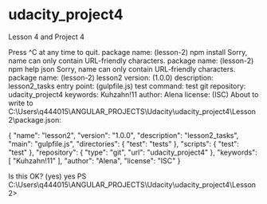 # udacity_project4
Lesson 4 and Project 4




Press ^C at any time to quit.
package name: (lesson-2) npm install <pkg>
Sorry, name can only contain URL-friendly characters.
package name: (lesson-2) npm help json
Sorry, name can only contain URL-friendly characters.
package name: (lesson-2) lesson2
version: (1.0.0)
description: lesson2_tasks
entry point: (gulpfile.js)
test command: test
git repository: udacity_project4
keywords: Kuhzahn!11
author: Alena
license: (ISC)
About to write to C:\Users\q444015\ANGULAR_PROJECTS\Udacity\udacity_project4\Lesson 2\package.json:

{
  "name": "lesson2",
  "version": "1.0.0",
  "description": "lesson2_tasks",
  "main": "gulpfile.js",
  "directories": {
    "test": "tests"
  },
  "scripts": {
    "test": "test"
  },
  "repository": {
    "type": "git",
    "url": "udacity_project4"
  },
  "keywords": [
    "Kuhzahn!11"
  ],
  "author": "Alena",
  "license": "ISC"
}


Is this OK? (yes) yes
PS C:\Users\q444015\ANGULAR_PROJECTS\Udacity\udacity_project4\Lesson 2>
